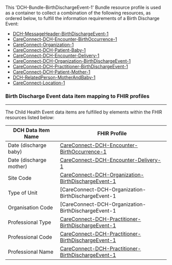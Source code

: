 This 'DCH-Bundle-BirthDischargeEvent-1' Bundle resource profile is used as a container to collect a combination of the following resources, as ordered below, to fulfill the information requirements of a Birth Discharge Event:

- [DCH-MessageHeader-BirthDischargeEvent-1]
- [CareConnect-DCH-Encounter-BirthOccurrence-1]
- [CareConnect-Organization-1]
- [CareConnect-DCH-Patient-Baby-1]
- [CareConnect-DCH-Encounter-Delivery-1]
- [CareConnect-DCH-Organization-BirthDischargeEvent-1]
- [CareConnect-DCH-Practitioner-BirthDischargeEvent-1]
- [CareConnect-DCH-Patient-Mother-1]
- [DCH-RelatedPerson-MotherAndBaby-1]
- [CareConnect-Location-1]



###  Birth Discharge Event data item mapping to FHIR profiles ###
----------
The Child Health Event data items are fulfilled by elements within the FHIR resources listed below:

| DCH Data Item Name      | FHIR Profile                                         |
|-------------------------|------------------------------------------------------|
| Date (discharge baby)   | [CareConnect-DCH-Encounter-BirthOccurrence-1]             |
| Date (discharge mother) | [CareConnect-DCH-Encounter-Delivery-1]          |
| Site Code               | [CareConnect-DCH-Organization-BirthDischargeEvent-1] |
| Type of Unit            | [CareConnect-DCH-Organization-BirthDischargeEvent-1 |
| Organisation Code       | [CareConnect-DCH-Organization-BirthDischargeEvent-1 |
| Professional Type       | [CareConnect-DCH-Practitioner-BirthDischargeEvent-1] |
| Professional Code       | [CareConnect-DCH-Practitioner-BirthDischargeEvent-1] |
| Professional Name       | [CareConnect-DCH-Practitioner-BirthDischargeEvent-1] |
                                                                                                   

[DCH-MessageHeader-BirthDischargeEvent-1]:dch-messageheader-birthdischargeevent-1.html
[CareConnect-DCH-Encounter-BirthOccurrence-1]:careconnect-dch-encounter-birthoccurrence-1.html
[CareConnect-DCH-Patient-Baby-1]:careconnect-dch-patient-baby-1.html
[CareConnect-Organization-1]:careconnect-organization-1.html 
[CareConnect-DCH-Encounter-Delivery-1]:careconnect-dch-encounter-delivery-1.html
[CareConnect-DCH-Organization-BirthDischargeEvent-1]:careconnect-dch-organization-birthdischargeevent-1.html
[CareConnect-DCH-Practitioner-BirthDischargeEvent-1]:careconnect-dch-practitioner-birthdischargeevent-1.html
[CareConnect-Location-1]:careconnect-location-1.html
[CareConnect-DCH-Patient-Mother-1]:careconnect-dch-patient-mother-1.html
[DCH-RelatedPerson-MotherAndBaby-1]:dch-relatedperson-motherandbaby-1.html
